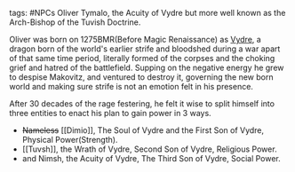 tags: #NPCs 
Oliver Tymalo, the Acuity of Vydre but more well known as the Arch-Bishop of the Tuvish Doctrine. 

Oliver was born on 1275BMR(Before Magic Renaissance) as [Vydre](Vydre.md ), a dragon born of the world's earlier strife and bloodshed during a war apart of that same time period, literally formed of the corpses and the choking grief and hatred of the battlefield. Supping on the negative energy he grew to despise Makovitz, and ventured to destroy it, governing the new born world and making sure strife is not an emotion felt in his presence.

After 30 decades of the rage festering, he felt it wise to split himself into three entities to enact his plan to gain power in 3 ways.
- ~~Nameless~~ [[Dimio]], The Soul of Vydre and the First Son of Vydre, Physical Power(Strength).
- [[Tuvsh]], the Wrath of Vydre, Second Son of Vydre, Religious Power.
- and Nimsh, the Acuity of Vydre, The Third Son of Vydre, Social Power.




